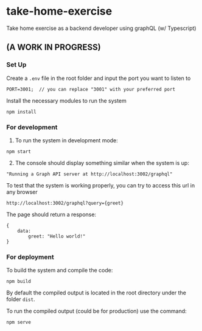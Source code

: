 # take-home-exercise
Take home exercise as a backend developer using graphQL (w/ Typescript)

## (A WORK IN PROGRESS)

### Set Up
Create a `.env` file in the root folder and input the port you want to listen to
```
PORT=3001;  // you can replace "3001" with your preferred port
```

Install the necessary modules to run the system
```
npm install
```

### For development

1. To run the system in development mode:
```
npm start
```

2. The console should display something similar when the system is up:
```
"Running a Graph API server at http://localhost:3002/graphql"
```

To test that the system is working properly, you can try to access this url in any browser
```
http://localhost:3002/graphql?query={greet}
```

The page should return a response:
```
{
    data:
        greet: "Hello world!" 
}
```

### For deployment

To build the system and compile the code:
```
npm build
```
By default the compiled output is located in the root directory under the folder `dist`.

To run the compiled output (could be for production) use the command:
```
npm serve
```